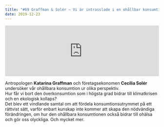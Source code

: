 ```yaml
---
title: "#69 Graffman & Solér – Vi är intrasslade i en ohållbar konsumtionskultur"
date: 2019-12-23
---
```


<iframe width="100%" height="166" scrolling="no" frameborder="no" allow="autoplay" src="https://w.soundcloud.com/player/?url=https%3A//api.soundcloud.com/tracks/732745780&color=%23ff5500&auto_play=false&hide_related=false&show_comments=true&show_user=true&show_reposts=false&show_teaser=true"></iframe>

Antropologen **Katarina Graffman** och företagsekonomen **Cecilia Solér** undersöker vår ohållbara konsumtion ur olika perspektiv.\
Hur får vi bort den överkonsumtion som i högsta grad bidrar till klimatkrisen och en ekologisk kollaps?\
Det blev ett vindlande samtal om att fördela konsumtionsutrymmet på ett rättvist sätt, varför enbart kunskap inte kommer att skapa den nödvändiga förändringen, om hur den ohållbara konsumtionen också bidrar till ohälsa och gör oss olyckliga. Och mycket mer.
